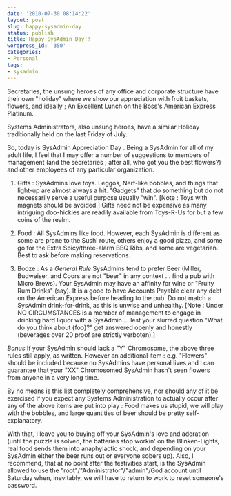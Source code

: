 ```yaml
---
date: '2010-07-30 08:14:22'
layout: post
slug: happy-sysadmin-day
status: publish
title: Happy SysAdmin Day!!
wordpress_id: '350'
categories:
- Personal
tags:
- sysadmin
---
```


Secretaries, the unsung heroes of any office and corporate structure have their own "holiday" where we show our appreciation with fruit baskets, flowers, and ideally ; An Excellent Lunch on the Boss's American Express Platinum.

Systems Administrators, also unsung heroes, have a similar Holiday traditionally held on the last Friday of July.

So, today is SysAdmin Appreciation Day . Being a SysAdmin for all of my adult life, I feel that I may offer a number of suggestions to members of management (and the secretaries ; after all, who got you the best flowers?) and other employees of any particular organization.
1. Gifts : SysAdmins love toys. Leggos, Nerf-like bobbles, and things that light-up are almost always a hit. "Gadgets" that *do* something but do not necessarily serve a useful purpose  usually "win". [Note : Toys with magnets should be avoided.] Gifts need not be expensive as many intriguing doo-hickies are readily available from Toys-R-Us for but a few coins of the realm.

2. Food : All SysAdmins like food. However, each SysAdmin is different as some are prone to the Sushi route, others enjoy a good pizza, and some go for the Extra Spicy/three-alarm BBQ Ribs, and some are vegetarian. Best to ask before making reservations.

3. Booze : As a *General Rule* SysAdmins tend to prefer Beer (Miller, Budweiser, and Coors are not "beer" in any context ... find a pub with Micro Brews). Your SysAdmin may have an affinity for wine or "Fruity Rum Drinks" (say). It is a good to have Accounts Payable clear any debt on the American Express before heading to the pub. Do not match a SysAdmin drink-for-drink, as this is unwise and unhealthy. [Note : Under NO CIRCUMSTANCES is a member of management to engage in drinking hard liquor with a SysAdmin ... lest your slurred question "What do you think about {foo}?" get answered openly and honestly (beverages over 20 proof are strictly verboten).]

*Bonus* If your SysAdmin should lack a "Y" Chromosome, the above three rules still apply, as written. However an additional item : e.g. "Flowers" should be included because no SysAdmins have personal lives and I can guarantee that your "XX" Chromosomed SysAdmin hasn't seen flowers from anyone in a very long time.

By no means is this list completely comprehensive, nor should any of it be exercised if you expect any Systems Administration to actually occur after any of the above items are put into play : Food makes us stupid, we will play with the bobbles, and large quantities of beer should be pretty self-explanatory.

With that, I leave you to buying off your SysAdmin's love and adoration (until the puzzle is solved, the batteries stop workin' on the Blinken-Lights, real food sends them into anaphylactic shock, and depending on your SysAdmin either the beer runs out or everyone sobers up). Also, I recommend, that at no point after the festivities start, is the SysAdmin allowed to use the "root"/"Administrator"/"admin"/God account until Saturday when, inevitably, we will have to return to work to reset someone's password.
